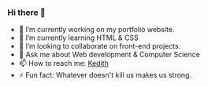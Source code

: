 ### Hi there 👋
 
- 🔭 I’m currently working on my portfolio website.
- 🌱 I’m currently learning HTML & CSS
- 👯 I’m looking to collaborate on front-end projects.
- 💬 Ask me about Web development & Computer Science
- 📫 How to reach me: [Kedith]()
- ⚡ Fun fact: Whatever doesn't kill us makes us strong.
